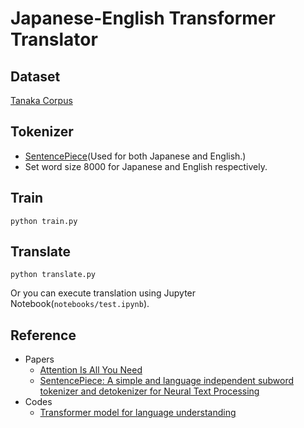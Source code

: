 # Japanese-English Transformer Translator

## Dataset
[Tanaka Corpus](http://www.edrdg.org/wiki/index.php/Tanaka_Corpus#Downloads)

## Tokenizer
- [SentencePiece](https://github.com/google/sentencepiece)(Used for both Japanese and English.)
- Set word size 8000 for Japanese and English respectively.

## Train
```
python train.py
```

## Translate
```
python translate.py
```
Or you can execute translation using Jupyter Notebook(`notebooks/test.ipynb`).

## 
## Reference
- Papers
  - [Attention Is All You Need](https://arxiv.org/abs/1706.03762)
  - [SentencePiece: A simple and language independent subword tokenizer and detokenizer for Neural Text Processing](https://arxiv.org/abs/1808.06226)
- Codes
  - [Transformer model for language understanding](https://www.tensorflow.org/tutorials/text/transformer)
